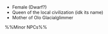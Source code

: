 - Female (Dwarf?)
- Queen of the local civilization (idk its name)
- Mother of Olo Glacialglimmer

%%Minor NPCs%%